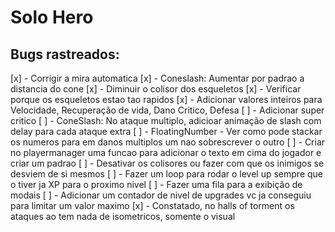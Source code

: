 # Solo Hero
 
## Bugs rastreados: 

[x] - Corrigir a mira automatica
[x] - Coneslash: Aumentar por padrao a distancia do cone
[x] - Diminuir o colisor dos esqueletos
[x] - Verificar porque os esqueletos estao tao rapidos
[x] - Adicionar valores inteiros para Velocidade, Recuperação de vida, Dano Critico, Defesa
[ ] - Adicionar super critico
[ ] - ConeSlash: No ataque multiplo, adicioar animação de slash com delay para cada ataque extra
[ ] - FloatingNumber - Ver como pode stackar os numeros para em danos multiplos um nao sobrescrever o outro
[ ] - Criar no playermanager uma funcao para adicionar o texto em cima do jogador e criar um padrao
[ ] - Desativar os colisores ou fazer com que os inimigos se desviem de si mesmos
[ ] - Fazer um loop para rodar o level up sempre que o tiver ja XP para o proximo nivel
[ ] - Fazer uma fila para a exibição de modais
[ ] - Adicionar um contador de nivel de upgrades vc ja conseguiu para limitar um valor maximo
[x] - Constatado, no halls of torment os ataques ao tem nada de isometricos, somente o visual